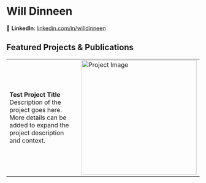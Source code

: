 # Will Dinneen
🔗 **LinkedIn**: [linkedin.com/in/willdinneen](https://www.linkedin.com/in/willdinneen)  


## Featured Projects & Publications
<table style="border-collapse: collapse; width: 100%;">
  <tr>
    <td style="width: 70%;">
      <strong>Test Project Title</strong><br>
      Description of the project goes here. More details can be added to expand the project description and context.
    </td>
    <td style="width: 30%;">
      <img style="width: 300px; height: auto;" src="https://github.com/willyd332/willyd332/assets/47681230/09e08718-f0a8-496b-9a33-888c7257624b" alt="Project Image" style="width:100%;"/>
    </td>
  </tr>
</table>
